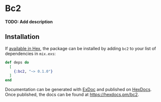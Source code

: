 # Bc2

**TODO: Add description**

## Installation

If [available in Hex](https://hex.pm/docs/publish), the package can be installed
by adding `bc2` to your list of dependencies in `mix.exs`:

```elixir
def deps do
  [
    {:bc2, "~> 0.1.0"}
  ]
end
```

Documentation can be generated with [ExDoc](https://github.com/elixir-lang/ex_doc)
and published on [HexDocs](https://hexdocs.pm). Once published, the docs can
be found at <https://hexdocs.pm/bc2>.

